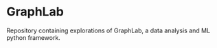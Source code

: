 # GraphLab

Repository containing explorations of GraphLab, a data analysis and ML python framework.
